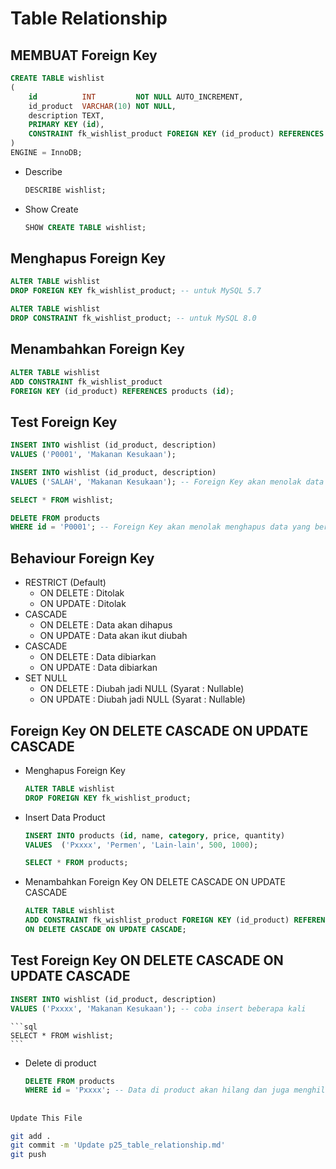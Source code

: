 # Table Relationship

## MEMBUAT Foreign Key
```sql
CREATE TABLE wishlist
(
	id          INT         NOT NULL AUTO_INCREMENT,
    id_product  VARCHAR(10) NOT NULL,
    description TEXT,
    PRIMARY KEY (id),
    CONSTRAINT fk_wishlist_product FOREIGN KEY (id_product) REFERENCES products (id)
)
ENGINE = InnoDB;
```

* Describe
    ```sql
    DESCRIBE wishlist;
    ```

* Show Create
    ```sql
    SHOW CREATE TABLE wishlist;
    ```

## Menghapus Foreign Key
```sql
ALTER TABLE wishlist
DROP FOREIGN KEY fk_wishlist_product; -- untuk MySQL 5.7
```
```sql
ALTER TABLE wishlist
DROP CONSTRAINT fk_wishlist_product; -- untuk MySQL 8.0
```

## Menambahkan Foreign Key
```sql
ALTER TABLE wishlist
ADD CONSTRAINT fk_wishlist_product
FOREIGN KEY (id_product) REFERENCES products (id);
```

## Test Foreign Key
```sql
INSERT INTO wishlist (id_product, description)
VALUES ('P0001', 'Makanan Kesukaan');
```
```sql
INSERT INTO wishlist (id_product, description)
VALUES ('SALAH', 'Makanan Kesukaan'); -- Foreign Key akan menolak data yang tidak ada di tabel yang berelasi
```
```sql
SELECT * FROM wishlist;
```
```sql
DELETE FROM products
WHERE id = 'P0001'; -- Foreign Key akan menolak menghapus data yang berelasi dengan tabel lain
```

## Behaviour Foreign Key
* RESTRICT (Default)
    * ON DELETE : Ditolak 
    * ON UPDATE : Ditolak
* CASCADE
    * ON DELETE : Data akan dihapus
    * ON UPDATE : Data akan ikut diubah
* CASCADE
    * ON DELETE : Data dibiarkan
    * ON UPDATE : Data dibiarkan
* SET NULL
    * ON DELETE : Diubah jadi NULL (Syarat : Nullable)
    * ON UPDATE : Diubah jadi NULL (Syarat : Nullable)

## Foreign Key ON DELETE CASCADE ON UPDATE CASCADE
*  Menghapus Foreign Key
    ```sql
    ALTER TABLE wishlist
    DROP FOREIGN KEY fk_wishlist_product;
    ```

* Insert Data Product
    ```sql
    INSERT INTO products (id, name, category, price, quantity)
    VALUES 	('Pxxxx', 'Permen', 'Lain-lain', 500, 1000);
    ```

    ```sql
    SELECT * FROM products;
    ```

* Menambahkan Foreign Key ON DELETE CASCADE ON UPDATE CASCADE
    ```sql
    ALTER TABLE wishlist
    ADD CONSTRAINT fk_wishlist_product FOREIGN KEY (id_product) REFERENCES products (id)
    ON DELETE CASCADE ON UPDATE CASCADE;
    ```

## Test Foreign Key ON DELETE CASCADE ON UPDATE CASCADE
```sql
INSERT INTO wishlist (id_product, description)
VALUES ('Pxxxx', 'Makanan Kesukaan'); -- coba insert beberapa kali
```

    ```sql
    SELECT * FROM wishlist;
    ```

* Delete di product
    ```sql
    DELETE FROM products
    WHERE id = 'Pxxxx'; -- Data di product akan hilang dan juga menghilangkan yang di wishlist (yang berelasi)
    ```

##
```bash
Update This File
```
```bash
git add .
git commit -m 'Update p25_table_relationship.md'
git push

```